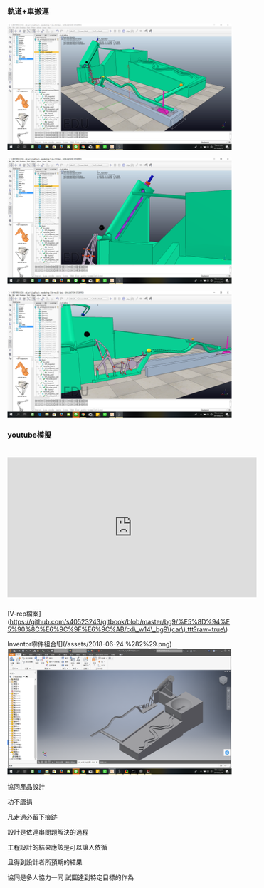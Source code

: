 ### 軌道+車搬運
![](/assets/2018-06-25.png)


![](/assets/12546.png)


![](/assets/125467.png)

### youtube模擬


# <iframe width="560" height="315" src="https://www.youtube.com/embed/as-OyFf4CXU" frameborder="0" allow="autoplay; encrypted-media" allowfullscreen></iframe>
[V-rep檔案\]\(https://github.com/s40523243/gitbook/blob/master/bg9/%E5%8D%94%E5%90%8C%E6%9C%9F%E6%9C%AB/cd\_w14\_bg9\(car\).ttt?raw=true\)
















Inventor零件組合![](/assets/2018-06-24 %282%29.png)![](/assets/2018-06-241.png)













協同產品設計

功不唐捐

凡走過必留下痕跡

設計是依連串問題解決的過程

工程設計的結果應該是可以讓人依循

且得到設計者所預期的結果

協同是多人協力一同 試圖達到特定目標的作為

